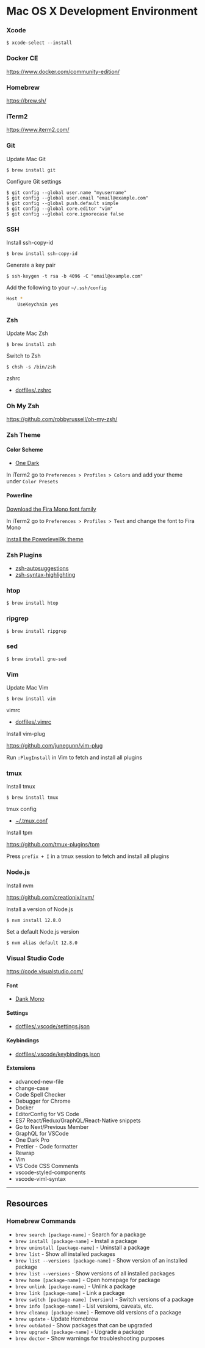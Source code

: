 # Mac OS X Development Environment

### Xcode

    $ xcode-select --install

### Docker CE

https://www.docker.com/community-edition/

### Homebrew

https://brew.sh/

### iTerm2

https://www.iterm2.com/

### Git

Update Mac Git

    $ brew install git

Configure Git settings

    $ git config --global user.name "myusername"
    $ git config --global user.email "email@example.com"
    $ git config --global push.default simple
    $ git config --global core.editor "vim"
    $ git config --global core.ignorecase false

### SSH

Install ssh-copy-id

    $ brew install ssh-copy-id

Generate a key pair

    $ ssh-keygen -t rsa -b 4096 -C "email@example.com"

Add the following to your `~/.ssh/config`

```sh
Host *
    UseKeychain yes
```

### Zsh

Update Mac Zsh

    $ brew install zsh

Switch to Zsh

    $ chsh -s /bin/zsh

zshrc

* [dotfiles/.zshrc](https://github.com/joshcummingsdesign/mac-dev-env/tree/master/dotfiles/.zshrc)

### Oh My Zsh

https://github.com/robbyrussell/oh-my-zsh/

### Zsh Theme

#### Color Scheme

* [One Dark](https://github.com/joshcummingsdesign/mac-dev-env/tree/master/themes)

In iTerm2 go to `Preferences > Profiles > Colors` and add your theme under `Color Presets`

#### Powerline

[Download the Fira Mono font family](https://github.com/powerline/fonts/)

In iTerm2 go to `Preferences > Profiles > Text` and change the font to Fira Mono

[Install the Powerlevel9k theme](https://github.com/Powerlevel9k/powerlevel9k/wiki/Install-Instructions#option-2-install-for-oh-my-zsh)

### Zsh Plugins

* [zsh-autosuggestions](https://github.com/zsh-users/zsh-autosuggestions/)
* [zsh-syntax-highlighting](https://github.com/zsh-users/zsh-syntax-highlighting/)

### htop

    $ brew install htop

### ripgrep

    $ brew install ripgrep

### sed

    $ brew install gnu-sed

### Vim

Update Mac Vim

    $ brew install vim
vimrc

* [dotfiles/.vimrc](https://github.com/joshcummingsdesign/mac-dev-env/tree/master/dotfiles/.vimrc)

Install vim-plug

https://github.com/junegunn/vim-plug

Run `:PlugInstall` in Vim to fetch and install all plugins

### tmux

Install tmux

    $ brew install tmux

tmux config

* [~/.tmux.conf](https://github.com/joshcummingsdesign/mac-dev-env/tree/master/dotfiles/.tmux.conf)

Install tpm

https://github.com/tmux-plugins/tpm

Press `prefix + I` in a tmux session to fetch and install all plugins

### Node.js

Install nvm

https://github.com/creationix/nvm/

Install a version of Node.js

    $ nvm install 12.8.0

Set a default Node.js version

    $ nvm alias default 12.8.0

### Visual Studio Code

https://code.visualstudio.com/

#### Font

* [Dank Mono](https://dank.sh/)

#### Settings

* [dotfiles/.vscode/settings.json](https://github.com/joshcummingsdesign/mac-dev-env/tree/master/dotfiles/.vscode/settings.json)

#### Keybindings

* [dotfiles/.vscode/keybindings.json](https://github.com/joshcummingsdesign/mac-dev-env/tree/master/dotfiles/keybindings.json)

#### Extensions

* advanced-new-file
* change-case
* Code Spell Checker
* Debugger for Chrome
* Docker
* EditorConfig for VS Code
* ES7 React/Redux/GraphQL/React-Native snippets
* Go to Next/Previous Member
* GraphQL for VSCode
* One Dark Pro
* Prettier - Code formatter
* Rewrap
* Vim
* VS Code CSS Comments
* vscode-styled-components
* vscode-viml-syntax

---

## Resources

### Homebrew Commands

* `brew search [package-name]` - Search for a package
* `brew install [package-name]` - Install a package
* `brew uninstall [package-name]` - Uninstall a package
* `brew list` - Show all installed packages
* `brew list --versions [package-name]` - Show version of an installed package
* `brew list --versions` - Show versions of all installed packages
* `brew home [package-name]` - Open homepage for package
* `brew unlink [package-name]` - Unlink a package
* `brew link [package-name]` - Link a package
* `brew switch [package-name] [version]` - Switch versions of a package
* `brew info [package-name]` - List versions, caveats, etc.
* `brew cleanup [package-name]` - Remove old versions of a package
* `brew update` - Update Homebrew
* `brew outdated` - Show packages that can be upgraded
* `brew upgrade [package-name]` - Upgrade a package
* `brew doctor` - Show warnings for troubleshooting purposes
